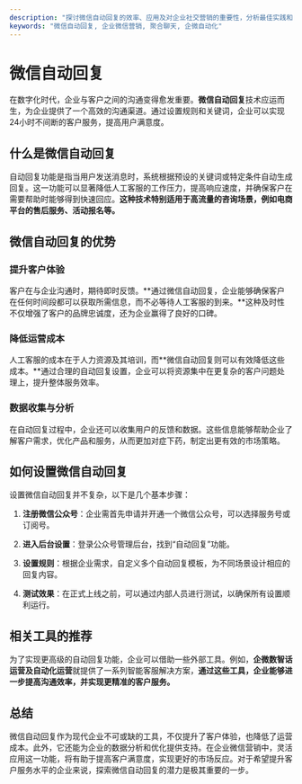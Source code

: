 ```yaml
---
description: "探讨微信自动回复的效率、应用及对企业社交营销的重要性，分析最佳实践和相关工具。"
keywords: "微信自动回复, 企业微信营销, 聚合聊天, 企微自动化"
---
```

# 微信自动回复

在数字化时代，企业与客户之间的沟通变得愈发重要。**微信自动回复**技术应运而生，为企业提供了一个高效的沟通渠道。通过设置规则和关键词，企业可以实现24小时不间断的客户服务，提高用户满意度。

## 什么是微信自动回复

自动回复功能是指当用户发送消息时，系统根据预设的关键词或特定条件自动生成回复。这一功能可以显著降低人工客服的工作压力，提高响应速度，并确保客户在需要帮助时能够得到快速回应。**这种技术特别适用于高流量的咨询场景，例如电商平台的售后服务、活动报名等。**

## 微信自动回复的优势

### 提升客户体验

客户在与企业沟通时，期待即时反馈。**通过微信自动回复，企业能够确保客户在任何时间段都可以获取所需信息，而不必等待人工客服的到来。**这种及时性不仅增强了客户的品牌忠诚度，还为企业赢得了良好的口碑。

### 降低运营成本

人工客服的成本在于人力资源及其培训，而**微信自动回复则可以有效降低这些成本。**通过合理的自动回复设置，企业可以将资源集中在更复杂的客户问题处理上，提升整体服务效率。

### 数据收集与分析

在自动回复过程中，企业还可以收集用户的反馈和数据。这些信息能够帮助企业了解客户需求，优化产品和服务，从而更加对症下药，制定出更有效的市场策略。

## 如何设置微信自动回复

设置微信自动回复并不复杂，以下是几个基本步骤：

1. **注册微信公众号**：企业需首先申请并开通一个微信公众号，可以选择服务号或订阅号。
   
2. **进入后台设置**：登录公众号管理后台，找到“自动回复”功能。

3. **设置规则**：根据企业需求，自定义多个自动回复模板，为不同场景设计相应的回复内容。

4. **测试效果**：在正式上线之前，可以通过内部人员进行测试，以确保所有设置顺利运行。

## 相关工具的推荐

为了实现更高级的自动回复功能，企业可以借助一些外部工具。例如，**企微数智话运营及自动化运营**就提供了一系列智能客服解决方案，**通过这些工具，企业能够进一步提高沟通效率，并实现更精准的客户服务。**

## 总结

微信自动回复作为现代企业不可或缺的工具，不仅提升了客户体验，也降低了运营成本。此外，它还能为企业的数据分析和优化提供支持。在企业微信营销中，灵活应用这一功能，将有助于提高客户满意度，实现更好的市场反应。对于希望提升客户服务水平的企业来说，探索微信自动回复的潜力是极其重要的一步。
